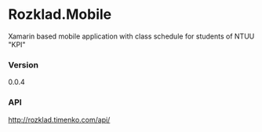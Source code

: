 # Rozklad.Mobile

Xamarin based mobile application with class schedule for students of NTUU "KPI" 

### Version
0.0.4

### API
http://rozklad.timenko.com/api/